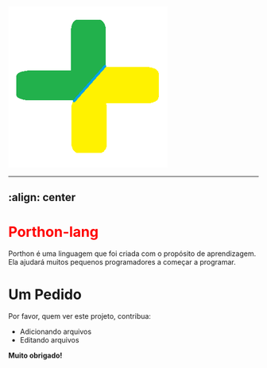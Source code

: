 ![Imagem porthon](porthon.png)

----
   :align: center
----

<div style="color: #FF0000">
    <h1>Porthon-lang</h1>

</div>

Porthon é uma linguagem que foi criada com o propósito de aprendizagem. Ela ajudará muitos pequenos programadores a começar a programar.
# Um Pedido

Por favor, quem ver este projeto, contribua:

- Adicionando arquivos
- Editando arquivos

**Muito obrigado!**
